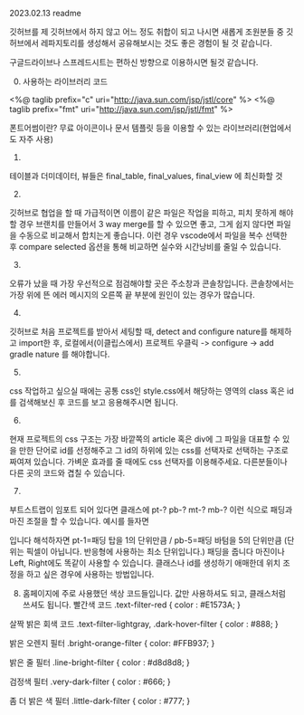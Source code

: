 2023.02.13 readme

깃허브를 제 깃허브에서 하지 않고
어느 정도 취합이 되고 나시면 새롭게 조원분들 중 깃허브에서 레파지토리를 생성해서 공유해보시는 것도
좋은 경험이 될 것 같습니다.

구글드라이브나 스프레드시트는 편하신 방향으로 이용하시면 될것 같습니다.


0. 사용하는 라이브러리 코드

<!--#jstl 관련 임포트  -->
<%@ taglib prefix="c" uri="http://java.sun.com/jsp/jstl/core" %>
<%@ taglib prefix="fmt" uri="http://java.sun.com/jsp/jstl/fmt" %>

<!--#폰트어썸 임포트  --> 폰트어썸이란? 무료 아이콘이나 문서 템플릿 등을 이용할 수 있는 라이브러리(현업에서도 자주 사용)
<script src="https://kit.fontawesome.com/74c64a7de1.js" crossorigin="anonymous"></script>

<!--#제이쿼리 임포트  -->
<script src="script/jquery-3.6.3.js" type="text/javascript"></script>

<!--#부트스트랩(css만) 임포트  -->
<link href="https://cdn.jsdelivr.net/npm/bootstrap@5.1.3/dist/css/bootstrap.min.css" rel="stylesheet"
		integrity="sha384-1BmE4kWBq78iYhFldvKuhfTAU6auU8tT94WrHftjDbrCEXSU1oBoqyl2QvZ6jIW3"
		crossorigin="anonymous">


1.
테이블과 더미데이터, 뷰들은 final_table, final_values, final_view 에 최신화할 것


2. 
깃허브로 협업을 할 때 가급적이면 이름이 같은 파일은 작업을 피하고, 피치 못하게 해야할 경우 브랜치를 만들어서 3 way merge를 할 수 있으면 좋고,
그게 쉽지 않다면 파일을 수동으로 비교해서 합치는게 좋습니다. 이런 경우 vscode에서 파일을 복수 선택한 후 compare selected 옵션을 통해 비교하면 실수와 시간낭비를 줄일 수 있습니다.


3.
오류가 났을 때 가장 우선적으로 점검해야할 곳은 주소창과 콘솔창입니다. 콘솔창에서는 가장 위에 뜬 에러 메시지의 오른쪽 끝 부분에 원인이 있는 경우가 많습니다.


4.
깃허브로 처음 프로젝트를 받아서 세팅할 때, detect and configure nature를 해제하고 import한 후, 로컬에서(이클립스에서) 
프로젝트 우클릭 -> configure -> add gradle nature 를 해야합니다.


5. 
css 작업하고 싶으실 때에는 공통 css인 style.css에서 해당하는 영역의 class 혹은 id를 검색해보신 후 코드를 보고 응용해주시면 됩니다.


6.
현재 프로젝트의 css 구조는 가장 바깥쪽의 article 혹은 div에 그 파일을 대표할 수 있을 만한 단어로 id를 선정해주고
그 id의 하위에 있는 css를 선택자로 선택하는 구조로 짜여져 있습니다. 가벼운 효과를 줄 때에도 css 선택자를 이용해주세요. 다른분들이나 다른 곳의 코드와 겹칠 수 있습니다.


7.
부트스트랩이 임포트 되어 있다면 클래스에 pt-? pb-? mt-? mb-? 이런 식으로 패딩과 마진 조절을 할 수 있습니다.
예시를 들자면 <div class="pt-1 pb-5"> 입니다
해석하자면 pt-1=패딩 탑을 1의 단위만큼 / pb-5=패딩 바텀을 5의 단위만큼 (단위는 픽셀이 아닙니다. 반응형에 사용하는 최소 단위입니다.) 패딩을 줍니다
마진이나 Left, Right에도 똑같이 사용할 수 있습니다. 클래스나 id를 생성하기 애매한데 위치 조정을 하고 싶은 경우에 사용하는 방법입니다.


8. 홈페이지에 주로 사용했던 색상 코드들입니다. 값만 사용하셔도 되고, 클래스처럼 쓰셔도 됩니다.
빨간색 코드
.text-filter-red { color : #E1573A; } 

살짝 밝은 회색 코드
.text-filter-lightgray, .dark-hover-filter { color : #888; }

밝은 오렌지 필터
.bright-orange-filter { color: #FFB937; }

밝은 줄 필터
.line-bright-filter { color : #d8d8d8; }

검정색 필터
.very-dark-filter { color : #666; }

좀 더 밝은 색 필터
.little-dark-filter { color : #777; }





